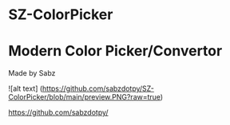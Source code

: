 # SZ-ColorPicker
# Modern Color Picker/Convertor
Made by Sabz

![alt text] (https://github.com/sabzdotpy/SZ-ColorPicker/blob/main/preview.PNG?raw=true)

https://github.com/sabzdotpy/

